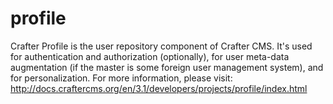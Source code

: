 profile
=======

Crafter Profile is the user repository component of Crafter CMS. It's used for authentication and authorization (optionally), for user meta-data augmentation (if the master is some foreign user management system), and for personalization. For more information, please visit: http://docs.craftercms.org/en/3.1/developers/projects/profile/index.html
